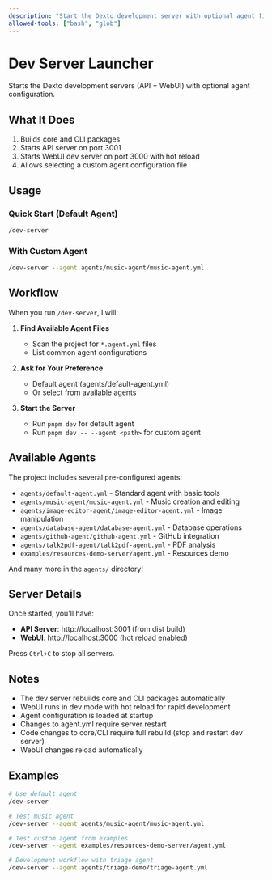 ```yaml
---
description: "Start the Dexto development server with optional agent file selection"
allowed-tools: ["bash", "glob"]
---
```


# Dev Server Launcher

Starts the Dexto development servers (API + WebUI) with optional agent configuration.

## What It Does

1. Builds core and CLI packages
2. Starts API server on port 3001
3. Starts WebUI dev server on port 3000 with hot reload
4. Allows selecting a custom agent configuration file

## Usage

### Quick Start (Default Agent)
```bash
/dev-server
```

### With Custom Agent
```bash
/dev-server --agent agents/music-agent/music-agent.yml
```

## Workflow

When you run `/dev-server`, I will:

1. **Find Available Agent Files**
   - Scan the project for `*.agent.yml` files
   - List common agent configurations

2. **Ask for Your Preference**
   - Default agent (agents/default-agent.yml)
   - Or select from available agents

3. **Start the Server**
   - Run `pnpm dev` for default agent
   - Run `pnpm dev -- --agent <path>` for custom agent

## Available Agents

The project includes several pre-configured agents:

- `agents/default-agent.yml` - Standard agent with basic tools
- `agents/music-agent/music-agent.yml` - Music creation and editing
- `agents/image-editor-agent/image-editor-agent.yml` - Image manipulation
- `agents/database-agent/database-agent.yml` - Database operations
- `agents/github-agent/github-agent.yml` - GitHub integration
- `agents/talk2pdf-agent/talk2pdf-agent.yml` - PDF analysis
- `examples/resources-demo-server/agent.yml` - Resources demo

And many more in the `agents/` directory!

## Server Details

Once started, you'll have:
- **API Server**: http://localhost:3001 (from dist build)
- **WebUI**: http://localhost:3000 (hot reload enabled)

Press `Ctrl+C` to stop all servers.

## Notes

- The dev server rebuilds core and CLI packages automatically
- WebUI runs in dev mode with hot reload for rapid development
- Agent configuration is loaded at startup
- Changes to agent.yml require server restart
- Code changes to core/CLI require full rebuild (stop and restart dev server)
- WebUI changes reload automatically

## Examples

```bash
# Use default agent
/dev-server

# Test music agent
/dev-server --agent agents/music-agent/music-agent.yml

# Test custom agent from examples
/dev-server --agent examples/resources-demo-server/agent.yml

# Development workflow with triage agent
/dev-server --agent agents/triage-demo/triage-agent.yml
```
